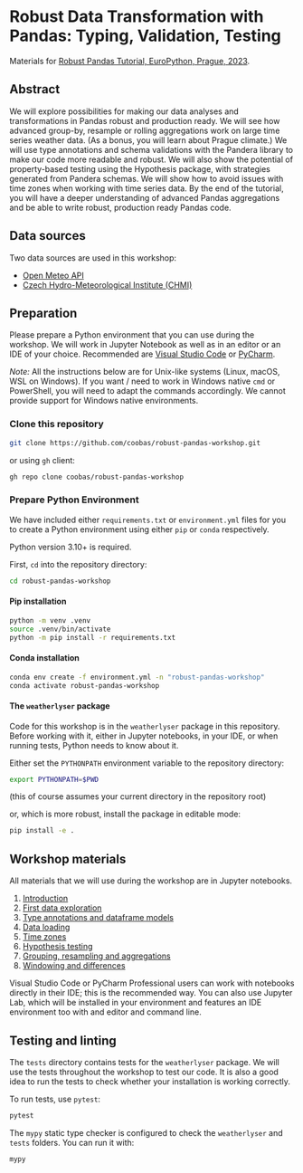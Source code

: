 # Robust Data Transformation with Pandas: Typing, Validation, Testing

Materials for [Robust Pandas Tutorial, EuroPython, Prague, 2023](https://program.europython.eu/europython-2023/talk/AEAPDB/).

## Abstract

We will explore possibilities for making our data analyses and transformations in Pandas robust and production ready. We will see how advanced group-by, resample or rolling aggregations work on large time series weather data. (As a bonus, you will learn about Prague climate.) We will use type annotations and schema validations with the Pandera library to make our code more readable and robust. We will also show the potential of property-based testing using the Hypothesis package, with strategies generated from Pandera schemas. We will show how to avoid issues with time zones when working with time series data. By the end of the tutorial, you will have a deeper understanding of advanced Pandas aggregations and be able to write robust, production ready Pandas code.

## Data sources

Two data sources are used in this workshop:
* [Open Meteo API](https://open-meteo.com/en/docs)
* [Czech Hydro-Meteorological Institute (CHMI)](https://www.chmi.cz/historicka-data/pocasi/denni-data/data-ze-stanic-site-RBCN)

## Preparation

Please prepare a Python environment that you can use during the workshop.
We will work in Jupyter Notebook as well as in an editor or an IDE of your choice.
Recommended are [Visual Studio Code](https://code.visualstudio.com) or [PyCharm](https://www.jetbrains.com/pycharm/).

*Note:* All the instructions below are for Unix-like systems (Linux, macOS, WSL on Windows).
If you want / need to work in Windows native `cmd` or PowerShell, you will need to adapt the commands accordingly.
We cannot provide support for Windows native environments.

### Clone this repository

```bash
git clone https://github.com/coobas/robust-pandas-workshop.git
```

or using `gh` client:

```bash
gh repo clone coobas/robust-pandas-workshop
```

### Prepare Python Environment

We have included either `requirements.txt` or `environment.yml` files for you to create a Python environment
using either `pip` or `conda` respectively.

Python version 3.10+ is required.

First, `cd` into the repository directory:

```bash
cd robust-pandas-workshop
```

#### Pip installation

```bash
python -m venv .venv
source .venv/bin/activate
python -m pip install -r requirements.txt
```

#### Conda installation

```bash
conda env create -f environment.yml -n "robust-pandas-workshop"
conda activate robust-pandas-workshop
```

#### The `weatherlyser` package

Code for this workshop is in the `weatherlyser` package in this repository.
Before working with it, either in Jupyter notebooks, in your IDE, or when running tests,
Python needs to know about it.

Either set the `PYTHONPATH` environment variable to the repository directory:

```bash
export PYTHONPATH=$PWD
```
(this of course assumes your current directory in the repository root)

or, which is more robust, install the package in editable mode:

```bash
pip install -e .
```

## Workshop materials

All materials that we will use during the workshop are in Jupyter notebooks.

1. [Introduction](01_introduction.ipynb)
2. [First data exploration](02_first_data_exploration.ipynb)
3. [Type annotations and dataframe models](03_type_annotations.ipynb)
4. [Data loading](04_data_loading_module.ipynb)
5. [Time zones](05_time_zones.ipynb)
6. [Hypothesis testing](06_hypothesis_testing.ipynb)
7. [Grouping, resampling and aggregations](07_resampling_and_aggregations.ipynb)
8. [Windowing and differences](08_windowing_and_differences.ipynb)

Visual Studio Code or PyCharm Professional users can work with notebooks directly in their IDE;
this is the recommended way. You can also use Jupyter Lab, which will be installed in your environment
and features an IDE environment too with and editor and command line.

## Testing and linting

The `tests` directory contains tests for the `weatherlyser` package.
We will use the tests throughout the workshop to test our code.
It is also a good idea to run the tests to check whether your installation is working correctly.

To run tests, use `pytest`:
```bash
pytest
```

The `mypy` static type checker is configured to check the `weatherlyser` and `tests` folders.
You can run it with:
```bash
mypy
```
